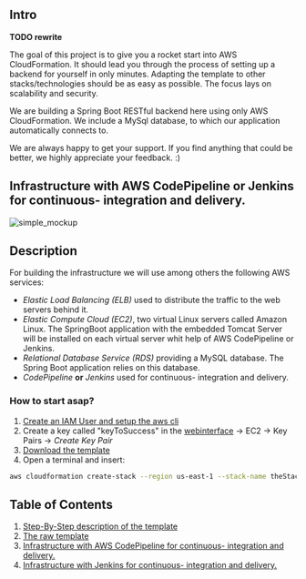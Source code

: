 ## Intro
**TODO rewrite**

The goal of this project is to give you a rocket start into AWS CloudFormation. It should lead you through the process of setting up a backend for yourself in only minutes. Adapting the template to other stacks/technologies should be as easy as possible. The focus lays on scalability and security. 

We are building a Spring Boot RESTful backend here using only AWS CloudFormation. We include a MySql database, to which our application automatically connects to.

We are always happy to get your support. If you find anything that could be better, we highly appreciate your feedback. :)

## Infrastructure with AWS CodePipeline or Jenkins for continuous- integration and delivery.
![simple_mockup](documents/images/infrastructure.png)


## Description
For building the infrastructure we will use among others the following AWS services:
- *Elastic Load Balancing (ELB)* used to distribute the traffic to the web servers behind it.- *Elastic Compute Cloud (EC2)*, two virtual Linux servers called Amazon Linux. The SpringBoot application with the embedded Tomcat Server will be installed on each virtual server whit help of AWS CodePipeline or Jenkins.- *Relational Database Service (RDS)* providing a MySQL database. The Spring Boot application relies on this database.
- *CodePipeline* **or** *Jenkins* used for continuous- integration and delivery.


### How to start asap?
1. [Create an IAM User and setup the aws cli](http://docs.aws.amazon.com/cli/latest/userguide/cli-chap-getting-set-up.html)
1. Create a key called "keyToSuccess" in the [webinterface](https://console.aws.amazon.com/console/home) -> EC2 -> Key Pairs -> *Create Key Pair*
1. [Download the template](cf_template/template.json)
1. Open a terminal and insert:
```bash
aws cloudformation create-stack --region us-east-1 --stack-name theStackIsBack --template-body file:///Users/PATH_TO_TEMPLATE/template.json --parameters ParameterKey=KeyName,ParameterValue=keyToSuccess ParameterKey=DBName,ParameterValue=TheDbName ParameterKey=DBPwd,ParameterValue=Th3P455w0rd ParameterKey=DBUser,ParameterValue=TheDbUser
```

## Table of Contents
1. [Step-By-Step description of the template](documents/template-desc.md)
1. [The raw template](templates/template.json)
1. [Infrastructure with AWS CodePipeline for continuous- integration and delivery.](#v1)
1. [Infrastructure with Jenkins for continuous- integration and delivery.](documents/jenkins/readme.md)
<br/><br/>